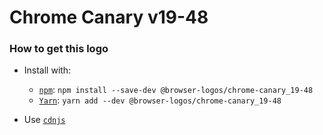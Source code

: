 # Chrome Canary v19-48

### How to get this logo

* Install with:

  * [`npm`](https://www.npmjs.com/): `npm install --save-dev @browser-logos/chrome-canary_19-48`
  * [`Yarn`](https://yarnpkg.com/): `yarn add --dev @browser-logos/chrome-canary_19-48`

* Use [`cdnjs`](https://cdnjs.com/libraries/browser-logos)
